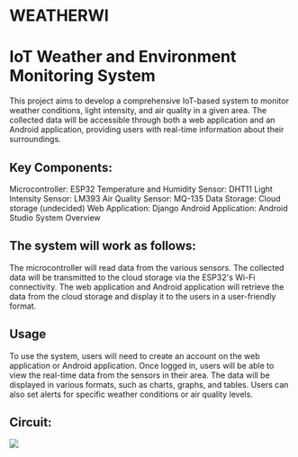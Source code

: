 # WEATHERWI
# IoT Weather and Environment Monitoring System

This project aims to develop a comprehensive IoT-based system to monitor weather conditions, light intensity, and air quality in a given area. The collected data will be accessible through both a web application and an Android application, providing users with real-time information about their surroundings.

## Key Components:

Microcontroller: ESP32
Temperature and Humidity Sensor: DHT11
Light Intensity Sensor: LM393
Air Quality Sensor: MQ-135
Data Storage: Cloud storage (undecided)
Web Application: Django
Android Application: Android Studio
System Overview

## The system will work as follows:

The microcontroller will read data from the various sensors.
The collected data will be transmitted to the cloud storage via the ESP32's Wi-Fi connectivity.
The web application and Android application will retrieve the data from the cloud storage and display it to the users in a user-friendly format.

## Usage

To use the system, users will need to create an account on the web application or Android application. Once logged in, users will be able to view the real-time data from the sensors in their area. The data will be displayed in various formats, such as charts, graphs, and tables. Users can also set alerts for specific weather conditions or air quality levels.

## Circuit:

<img src='https://github.com/josephsharon07/CAD_Phase1/blob/main/Circuit.png?raw=true'><img>
